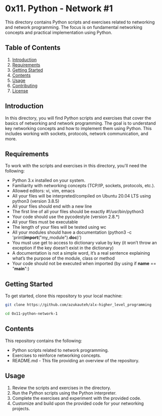 # 0x11. Python - Network #1

This directory contains Python scripts and exercises related to networking and network programming. The focus is on fundamental networking concepts and practical implementation using Python.

## Table of Contents

1. [Introduction](#introduction)
2. [Requirements](#Requirements)
3. [Getting Started](#getting-started)
4. [Contents](#contents)
5. [Usage](#usage)
6. [Contributing](#contributing)
7. [License](#license)

## Introduction

In this directory, you will find Python scripts and exercises that cover the basics of networking and network programming. The goal is to understand key networking concepts and how to implement them using Python. This includes working with sockets, protocols, network communication, and more.

## Requirements

To work with the scripts and exercises in this directory, you'll need the following:

- Python 3.x installed on your system. 
- Familiarity with networking concepts (TCP/IP, sockets, protocols, etc.).
- Allowed editors: vi, vim, emacs
- All your files will be interpreted/compiled on Ubuntu 20.04 LTS using python3 (version 3.8.5)
- All your files should end with a new line
- The first line of all your files should be exactly #!/usr/bin/python3
- Your code should use the pycodestyle (version 2.8.*)
- All your files must be executable
- The length of your files will be tested using wc
- All your modules should have a documentation (python3 -c 'print(__import__("my_module").__doc__)')
- You must use get to access to dictionary value by key (it won’t throw an exception if the key doesn’t exist in the dictionary)
- A documentation is not a simple word, it’s a real sentence explaining what’s the purpose of the module, class or method 
- Your code should not be executed when imported (by using if __name__ == "__main__":)

## Getting Started

To get started, clone this repository to your local machine:

```bash
git clone https://github.com/azukauteh/alx-higher_level_programming

cd 0x11-python-network-1
```

## Contents

This repository contains the following:

- Python scripts related to network programming.
- Exercises to reinforce networking concepts.
- README.md - This file providing an overview of the repository.

## Usage

1. Review the scripts and exercises in the directory.
2. Run the Python scripts using the Python interpreter.
3. Complete the exercises and experiment with the provided code.
4. Customize and build upon the provided code for your networking projects.
